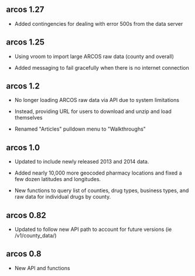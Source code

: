 arcos 1.27
-------------------------------------------------------

* Added contingencies for dealing with error 500s from the data server


arcos 1.25
-------------------------------------------------------

* Using vroom to import large ARCOS raw data (county and overall)

* Added messaging to fail gracefully when there is no internet connection

arcos 1.2
-------------------------------------------------------

* No longer loading ARCOS raw data via API due to system limitations

* Instead, providing URL for users to download and unzip and load themselves

* Renamed "Articles" pulldown menu to "Walkthroughs"

arcos 1.0
-------------------------------------------------------

* Updated to include newly released 2013 and 2014 data.

* Added nearly 10,000 more geocoded pharmacy locations and fixed a few dozen latitudes and longitudes.

* New functions to query list of counties, drug types, business types, and raw data for individual drugs by county.

arcos 0.82
-------------------------------------------------------

* Updated to follow new API path to account for future versions (ie /v1/county_data/)

arcos 0.8
-------------------------------------------------------

* New API and functions
